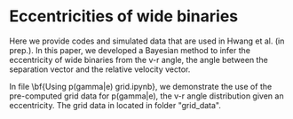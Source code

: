 # Eccentricities of wide binaries

Here we provide codes and simulated data that are used in Hwang et al. (in prep.). In this paper, we developed a Bayesian method to infer the eccentricity of wide binaries from the v-r angle, the angle between the separation vector and the relative velocity vector.

In file \bf{Using p(gamma|e) grid.ipynb}, we demonstrate the use of the pre-computed grid data for p(gamma|e), the v-r angle distribution given an eccentricity. The grid data in located in folder "grid_data".
